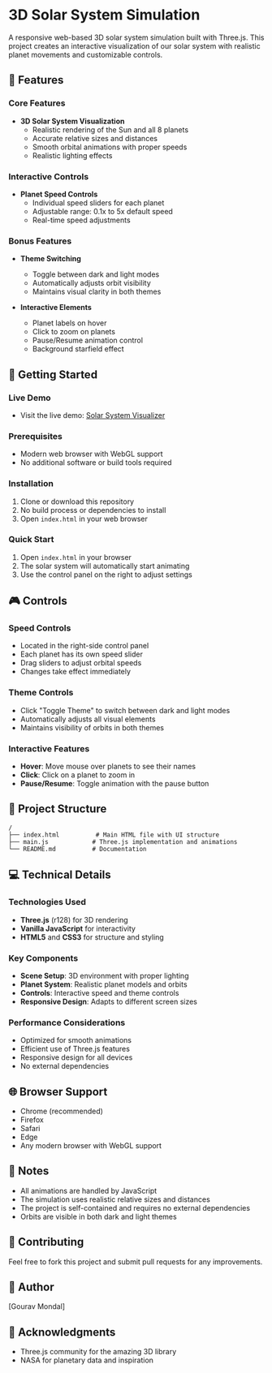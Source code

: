 # 3D Solar System Simulation

A responsive web-based 3D solar system simulation built with Three.js. This project creates an interactive visualization of our solar system with realistic planet movements and customizable controls.

## 🌟 Features

### Core Features

- **3D Solar System Visualization**
  - Realistic rendering of the Sun and all 8 planets
  - Accurate relative sizes and distances
  - Smooth orbital animations with proper speeds
  - Realistic lighting effects

### Interactive Controls

- **Planet Speed Controls**
  - Individual speed sliders for each planet
  - Adjustable range: 0.1x to 5x default speed
  - Real-time speed adjustments

### Bonus Features

- **Theme Switching**

  - Toggle between dark and light modes
  - Automatically adjusts orbit visibility
  - Maintains visual clarity in both themes

- **Interactive Elements**
  - Planet labels on hover
  - Click to zoom on planets
  - Pause/Resume animation control
  - Background starfield effect

## 🚀 Getting Started

### Live Demo

- Visit the live demo: [Solar System Visualizer](https://custom-solar-system-visualizer.vercel.app/)

### Prerequisites

- Modern web browser with WebGL support
- No additional software or build tools required

### Installation

1. Clone or download this repository
2. No build process or dependencies to install
3. Open `index.html` in your web browser

### Quick Start

1. Open `index.html` in your browser
2. The solar system will automatically start animating
3. Use the control panel on the right to adjust settings

## 🎮 Controls

### Speed Controls

- Located in the right-side control panel
- Each planet has its own speed slider
- Drag sliders to adjust orbital speeds
- Changes take effect immediately

### Theme Controls

- Click "Toggle Theme" to switch between dark and light modes
- Automatically adjusts all visual elements
- Maintains visibility of orbits in both themes

### Interactive Features

- **Hover**: Move mouse over planets to see their names
- **Click**: Click on a planet to zoom in
- **Pause/Resume**: Toggle animation with the pause button

## 📁 Project Structure

```
/
├── index.html          # Main HTML file with UI structure
├── main.js            # Three.js implementation and animations
└── README.md          # Documentation
```

## 💻 Technical Details

### Technologies Used

- **Three.js** (r128) for 3D rendering
- **Vanilla JavaScript** for interactivity
- **HTML5** and **CSS3** for structure and styling

### Key Components

- **Scene Setup**: 3D environment with proper lighting
- **Planet System**: Realistic planet models and orbits
- **Controls**: Interactive speed and theme controls
- **Responsive Design**: Adapts to different screen sizes

### Performance Considerations

- Optimized for smooth animations
- Efficient use of Three.js features
- Responsive design for all devices
- No external dependencies

## 🌐 Browser Support

- Chrome (recommended)
- Firefox
- Safari
- Edge
- Any modern browser with WebGL support

## 📝 Notes

- All animations are handled by JavaScript
- The simulation uses realistic relative sizes and distances
- The project is self-contained and requires no external dependencies
- Orbits are visible in both dark and light themes

## 🤝 Contributing

Feel free to fork this project and submit pull requests for any improvements.

## 👤 Author

[Gourav Mondal]

## 🙏 Acknowledgments

- Three.js community for the amazing 3D library
- NASA for planetary data and inspiration

